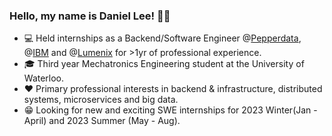 ### Hello, my name is Daniel Lee! 👦🏻

- 💻 Held internships as a Backend/Software Engineer @[Pepperdata](https://www.pepperdata.com/), @[IBM](https://www.ibm.com/ca-en) and @[Lumenix](https://www.aimsplatform.io/) for >1yr of professional experience.
- 🎓 Third year Mechatronics Engineering student at the University of Waterloo.
- ❤️ Primary professional interests in backend & infrastructure, distributed systems, microservices and big data.
- 😁 Looking for new and exciting SWE internships for 2023 Winter(Jan - April) and 2023 Summer (May - Aug).
